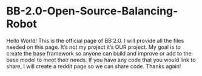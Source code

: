 # BB-2.0-Open-Source-Balancing-Robot
Hello World! This is the official page of BB 2.0. I will provide all the files needed on this page. It’s not my project it’s OUR project. My goal is to create the base framework so anyone can build and improve or add to the base model to meet their needs. If you have any code that you would link to share, I will create a reddit page so we can share code. Thanks again!

